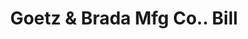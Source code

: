 ---
doi: 10.7916/D8S76TG2
date_other: '1890'
date_other_textual: 1890-1899
form: printed ephemera
genre:
- Invoices
name:
- Goetz & Brada Mfg Co.
object_in_context_url: https://biggert.cul.columbia.edu/items/view/ave_biggert_01834
subject_hierarchical_geographic:
- Chicago, Illinois, United States
subject_name:
- Goetz & Brada Mfg Co.
title: Goetz & Brada Mfg Co.. Bill
sort_title: Goetz & Brada Mfg Co.. Bill
call_number: ave_biggert_01834
coordinates:
- 41.83694444444445,-87.68472222222222
pid: ave_biggert_01834
identifiers: ave_biggert_01834
canvas_id: ldpd:397092
permalink: "/items/ave_biggert_01834/"
layout: iiif-image-page
---